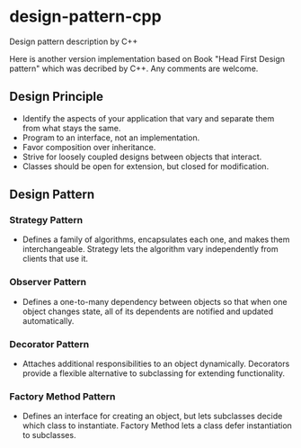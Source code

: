 # design-pattern-cpp
Design pattern description by C++

Here is another version implementation based on Book "Head First Design pattern" which was decribed by C++.
Any comments are welcome.

## Design Principle
- Identify the aspects of your application that vary and separate them from what stays the same.
- Program to an interface, not an implementation.
- Favor composition over inheritance.
- Strive for loosely coupled designs between objects that interact.
- Classes should be open for extension, but closed for modification.

## Design Pattern

### Strategy Pattern 
  - Defines a family of algorithms, encapsulates each one, and makes them interchangeable.
    Strategy lets the algorithm vary independently from clients that use it.
  
### Observer Pattern 
  - Defines a one-to-many dependency between objects so that when one object changes state,
    all of its dependents are notified and updated automatically.

### Decorator Pattern 
  - Attaches additional responsibilities to an object dynamically. 
    Decorators provide a flexible alternative to subclassing for extending functionality.
    
### Factory Method Pattern
  - Defines an interface for creating an object, but lets subclasses decide which class to instantiate.
    Factory Method lets a class defer instantiation to subclasses.
